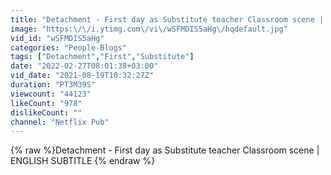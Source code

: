 ```yaml
---
title: "Detachment - First day as Substitute teacher Classroom scene | ENGLISH SUBTITLE"
image: "https:\/\/i.ytimg.com\/vi\/wSFMDIS5aHg\/hqdefault.jpg"
vid_id: "wSFMDIS5aHg"
categories: "People-Blogs"
tags: ["Detachment","First","Substitute"]
date: "2022-02-27T08:01:38+03:00"
vid_date: "2021-08-19T10:32:27Z"
duration: "PT3M39S"
viewcount: "44123"
likeCount: "978"
dislikeCount: ""
channel: "Netflix Pub"
---
```

{% raw %}Detachment - First day as Substitute teacher Classroom scene | ENGLISH SUBTITLE {% endraw %}
